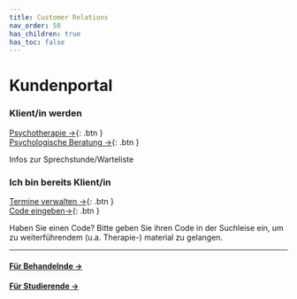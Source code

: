 ```yaml
---
title: Customer Relations
nav_order: 50
has_children: true
has_toc: false
---
```


# Kundenportal 
### Klient/in werden
[Psychotherapie →](//welcome.maiahealth.de){: .btn }<br>
[Psychologische Beratung →](//welcome.maiahealth.de){: .btn }

Infos zur Sprechstunde/Warteliste

### Ich bin bereits Klient/in
[Termine verwalten →](//booking.maiahealth.de){: .btn }<br>
[Code eingeben→](//portal.maiahealth.de){: .btn }


Haben Sie einen Code? Bitte geben Sie ihren Code in der Suchleise ein, um zu weiterführendem (u.a. Therapie-) material zu gelangen.


---

#### [Für Behandelnde →](/res)
#### [Für Studierende →](/edx)